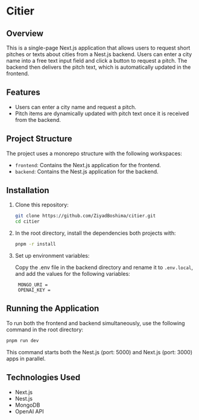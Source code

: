# Citier

## Overview

This is a single-page Next.js application that allows users to request short pitches or texts about cities from a Nest.js backend. Users can enter a city name into a free text input field and click a button to request a pitch. The backend then delivers the pitch text, which is automatically updated in the frontend.

## Features

- Users can enter a city name and request a pitch.
- Pitch items are dynamically updated with pitch text once it is received from the backend.

## Project Structure

The project uses a monorepo structure with the following workspaces:

- `frontend`: Contains the Next.js application for the frontend.
- `backend`: Contains the Nest.js application for the backend.

## Installation

1. Clone this repository:

   ```bash
   git clone https://github.com/ZiyadBoshima/citier.git
   cd citier
   ```

2. In the root directory, install the dependencies both projects with:

   ```bash
   pnpm -r install
   ```

4. Set up environment variables:

   Copy the .env file in the backend directory and rename it to `.env.local`, and add the values for the following variables:

   ```env
    MONGO_URI =
    OPENAI_KEY =
   ```

## Running the Application

To run both the frontend and backend simultaneously, use the following command in the root directory:

```bash
pnpm run dev
```

This command starts both the Nest.js (port: 5000) and Next.js (port: 3000) apps in parallel.

## Technologies Used

- Next.js
- Nest.js
- MongoDB
- OpenAI API
